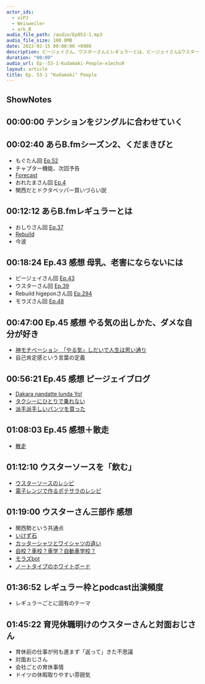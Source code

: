 ```yaml
---
actor_ids:
  - xiPJ
  - Weisweiler
  - ark_B
audio_file_path: /audio/Ep053-1.mp3
audio_file_size: 100.0MB
date: 2022-02-15 00:00:00 +0900
description: ピージェイさん、ウスターさんとレギュラーとは、ピージェイさん&ウスターさん出演回感想、育児休職明けのウスターさんと対面おじさんなどについて話しました（Part1/2）。
duration: "00:00"
audio_url: Ep--53-1-Kudamaki-People-e1echu9
layout: article
title: Ep. 53-1 "Kudamaki" People
---
```

## ShowNotes

## 00:00:00 テンションをジングルに合わせていく

## 00:02:40 あらB.fmシーズン2、くだまきびと 

* もぐたん回 [Ep.52](https://anchor.fm/arkbfm/episodes/Ep--52-1-Koko-says-soso-e1e29d6/a-a7c4ud3)
* チャプター機能、次回予告
* [Forecast](https://overcast.fm/forecast)
* おれたまさん回 [Ep.4](https://anchor.fm/arkbfm/episodes/Ep--4-Dream-of-Hackintosh-elsc8k/a-a3pjpda)
* 関西だとドクタペッパー買いづらい説

## 00:12:12 あらB.fmレギュラーとは

* おしりさん回 [Ep.37](https://anchor.fm/arkbfm/episodes/Ep--37-Drunken-Walking-Hip-Park-e1atvrh/a-a702luh)
* [Rebuild](https://rebuild.fm/)
* 今波

## 00:18:24 Ep.43 感想 母乳、老害にならないには

* ピージェイさん回 [Ep.43](https://anchor.fm/arkbfm/episodes/Ep--43-Piijey-loves-themself-e1bu41c/a-a74f3rt)
* ウスターさん回 [Ep.39](https://anchor.fm/arkbfm/episodes/Ep--39-Big-Company-Disease-e1b9822/a-a71im2a)
* Rebuild higeponさん回 [Ep.294](https://rebuild.fm/294/)
* モラズさん回 [Ep.48](https://anchor.fm/arkbfm/episodes/Ep--48-Morazus-Trolley-Case-e1d2keo/a-a78hf6m)

## 00:47:00 Ep.45 感想 やる気の出しかた、ダメな自分が好き

* [神モチベーション　「やる気」しだいで人生は思い通り](https://amzn.to/3HN8tQV)
* 自己肯定感という言葉の定義

## 00:56:21 Ep.45 感想 ピージェイブログ

* [Dakara nandatte Iunda Yo!](https://isomocha.hatenablog.com/entry/2022/01/17/010000)
* [タクシーにひとりで乗れない](https://isomocha.hatenablog.com/entry/2022/01/31/210000)
* [派手派手しいパンツを買った](https://isomocha.hatenablog.com/entry/2021/12/14/233000)

## 01:08:03 Ep.45 感想＋散走

* [散走](https://twitter.com/ark_B/status/1492466377034133505?s=20&t=U6-IWcQiRK4n0yPriAUVPg)

## 01:12:10 ウスターソースを「飲む」

* [ウスターソースのレシピ](https://yamamochi.com/worceter-sauce1/)
* [電子レンジで作るポテサラのレシピ](https://yamamochi.com/potato-salad-worceter/)

## 01:19:00 ウスターさん三部作 感想

* 関西勢という共通点
* [いけず石](https://ja.wikipedia.org/wiki/%E3%81%84%E3%81%91%E3%81%9A%E7%9F%B3)
* [カッターシャツとワイシャツの違い](https://www.itohari.jp/media/katta-shirt/)
* [自校？車校？車学？自動車学校？](https://www.ai-menkyo.jp/column/designation-of-driving-school.html)
* [モラズbot](https://twitter.com/morazu2_bot)
* [ノートタイプのホワイトボード](https://obun.jp/stationery/nuboard/nuboard_standard/)

## 01:36:52 レギュラー枠とpodcast出演頻度

* レギュラーごとに固有のテーマ

## 01:45:22 育児休職明けのウスターさんと対面おじさん

* 育休前の仕事が何も進まず「返って」きた不思議
* 対面おじさん
* 会社ごとの育休事情
* ドイツの休暇取りやすい雰囲気